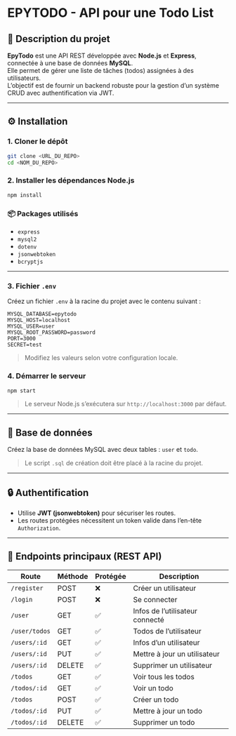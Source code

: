 
# EPYTODO - API pour une Todo List

## 📌 Description du projet

**EpyTodo** est une API REST développée avec **Node.js** et **Express**, connectée à une base de données **MySQL**.  
Elle permet de gérer une liste de tâches (todos) assignées à des utilisateurs.  
L’objectif est de fournir un backend robuste pour la gestion d’un système CRUD avec authentification via JWT.

---

## ⚙️ Installation

### 1. Cloner le dépôt
```bash
git clone <URL_DU_REPO>
cd <NOM_DU_REPO>
```

### 2. Installer les dépendances Node.js
```bash
npm install
```

### 📦 Packages utilisés

- `express`
- `mysql2`
- `dotenv`
- `jsonwebtoken`
- `bcryptjs`

---

### 3. Fichier `.env`
Créez un fichier `.env` à la racine du projet avec le contenu suivant :

```env
MYSQL_DATABASE=epytodo
MYSQL_HOST=localhost
MYSQL_USER=user
MYSQL_ROOT_PASSWORD=password
PORT=3000
SECRET=test
```

> Modifiez les valeurs selon votre configuration locale.

### 4. Démarrer le serveur
```bash
npm start
```

> Le serveur Node.js s’exécutera sur `http://localhost:3000` par défaut.

---

## 🧱 Base de données

Créez la base de données MySQL avec deux tables : `user` et `todo`.
> Le script `.sql` de création doit être placé à la racine du projet.

---

## 🔒 Authentification

- Utilise **JWT (jsonwebtoken)** pour sécuriser les routes.
- Les routes protégées nécessitent un token valide dans l’en-tête `Authorization`.

---

## 📡 Endpoints principaux (REST API)

| Route                | Méthode | Protégée | Description                       |
|---------------------|---------|----------|-----------------------------------|
| `/register`         | POST    | ❌       | Créer un utilisateur              |
| `/login`            | POST    | ❌       | Se connecter                      |
| `/user`             | GET     | ✅       | Infos de l’utilisateur connecté   |
| `/user/todos`       | GET     | ✅       | Todos de l’utilisateur            |
| `/users/:id`        | GET     | ✅       | Infos d’un utilisateur            |
| `/users/:id`        | PUT     | ✅       | Mettre à jour un utilisateur      |
| `/users/:id`        | DELETE  | ✅       | Supprimer un utilisateur          |
| `/todos`            | GET     | ✅       | Voir tous les todos               |
| `/todos/:id`        | GET     | ✅       | Voir un todo                      |
| `/todos`            | POST    | ✅       | Créer un todo                     |
| `/todos/:id`        | PUT     | ✅       | Mettre à jour un todo             |
| `/todos/:id`        | DELETE  | ✅       | Supprimer un todo                 |
